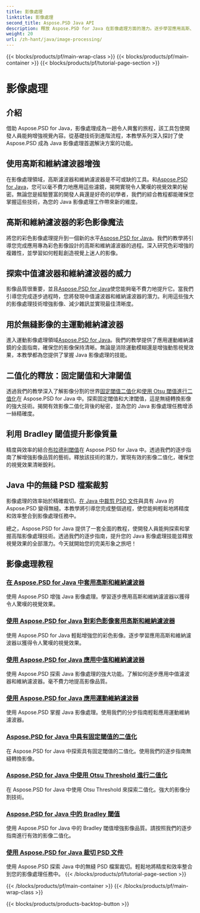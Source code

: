 ```yaml
---
title: 影像處理
linktitle: 影像處理
second_title: Aspose.PSD Java API
description: 釋放 Aspose.PSD for Java 在影像處理方面的潛力。逐步學習應用高斯、維納、中位數和運動維納濾波器。
weight: 20
url: /zh-hant/java/image-processing/
---
```


{{< blocks/products/pf/main-wrap-class >}}
{{< blocks/products/pf/main-container >}}
{{< blocks/products/pf/tutorial-page-section >}}

# 影像處理

## 介紹

借助 Aspose.PSD for Java，影像處理成為一趟令人興奮的旅程，該工具包使開發人員能夠增強視覺內容。從基礎技術到進階流程，本教學系列深入探討了使 Aspose.PSD 成為 Java 影像處理首選解決方案的功能。

## 使用高斯和維納濾波器增強

在影像處理領域，高斯濾波器和維納濾波器是不可或缺的工具。和[Aspose.PSD for Java](./apply-gaussian-wiener-filters/)，您可以毫不費力地應用這些濾鏡，揭開實現令人驚嘆的視覺效果的秘密。無論您是經驗豐富的開發人員還是好奇的初學者，我們的綜合教程都能確保您掌握這些技術，為您的 Java 影像處理工作帶來新的維度。

## 高斯和維納濾波器的彩色影像魔法

將您的彩色影像處理提升到一個新的水平[Aspose.PSD for Java](./apply-gaussian-wiener-filters-color-image/)。我們的教學將引導您完成應用專為彩色影像設計的高斯和維納濾波器的過程。深入研究色彩增強的複雜性，並學習如何輕鬆創造視覺上迷人的影像。

## 探索中值濾波器和維納濾波器的威力

影像品質很重要，並且[Aspose.PSD for Java](./apply-median-wiener-filters/)使您能夠毫不費力地提升它。當我們引導您完成逐步過程時，您將發現中值濾波器和維納濾波器的潛力。利用這些強大的影像處理技術增強影像、減少雜訊並實現最佳清晰度。

## 用於無縫影像的主運動維納濾波器

進入運動影像處理領域[Aspose.PSD for Java](./apply-motion-wiener-filters/)。我們的教學提供了應用運動維納濾鏡的全面指南，確保您的影像保持清晰。無論是消除運動模糊還是增強動態視覺效果，本教學都為您提供了掌握 Java 影像處理的技能。

## 二值化的釋放：固定閾值和大津閾值

透過我們的教學深入了解影像分割的世界[固定閾值二值化](./binarization-fixed-threshold/)和[使用 Otsu 閾值進行二值化](./binarization-otsu-threshold/)在 Aspose.PSD for Java 中。探索固定閾值和大津閾值，這是無縫轉換影像的強大技術。揭開有效影像二值化背後的秘密，並為您的 Java 影像處理任務增添一絲精確度。

## 利用 Bradley 閾值提升影像質量

精度與效率的結合[布拉德利閾值](./bradley-thresholding/)在 Aspose.PSD for Java 中。透過我們的逐步指南了解增強影像品質的藝術。釋放該技術的潛力，實現有效的影像二值化，確保您的視覺效果清晰銳利。

## Java 中的無縫 PSD 檔案裁剪

影像處理的效率始於精確裁切。[在 Java 中裁剪 PSD 文件](./crop-psd-file/)與具有 Java 的 Aspose.PSD 變得無縫。本教學將引導您完成整個過程，使您能夠輕鬆地將精度和效率整合到影像處理任務中。

總之，Aspose.PSD for Java 提供了一套全面的教程，使開發人員能夠探索和掌握高階影像處理技術。透過我們的逐步指南，提升您的 Java 影像處理技能並釋放視覺效果的全部潛力。今天就開始您的完美形象之旅吧！
## 影像處理教程
### [在 Aspose.PSD for Java 中套用高斯和維納濾波器](./apply-gaussian-wiener-filters/)
使用 Aspose.PSD 增強 Java 影像處理。學習逐步應用高斯和維納濾波器以獲得令人驚嘆的視覺效果。
### [使用 Aspose.PSD for Java 對彩色影像套用高斯和維納濾波器](./apply-gaussian-wiener-filters-color-image/)
使用 Aspose.PSD for Java 輕鬆增強您的彩色影像。逐步學習應用高斯和維納濾波器以獲得令人驚嘆的視覺效果。
### [使用 Aspose.PSD for Java 應用中值和維納濾波器](./apply-median-wiener-filters/)
使用 Aspose.PSD 探索 Java 影像處理的強大功能。了解如何逐步應用中值濾波器和維納濾波器。毫不費力地提高影像品質。
### [使用 Aspose.PSD for Java 應用運動維納濾波器](./apply-motion-wiener-filters/)
使用 Aspose.PSD 掌握 Java 影像處理。使用我們的分步指南輕鬆應用運動維納濾波器。
### [Aspose.PSD for Java 中具有固定閾值的二值化](./binarization-fixed-threshold/)
在 Aspose.PSD for Java 中探索具有固定閾值的二值化。使用我們的逐步指南無縫轉換影像。
### [Aspose.PSD for Java 中使用 Otsu Threshold 進行二值化](./binarization-otsu-threshold/)
在 Aspose.PSD for Java 中使用 Otsu Threshold 來探索二值化。強大的影像分割技術。
### [Aspose.PSD for Java 中的 Bradley 閾值](./bradley-thresholding/)
使用 Aspose.PSD for Java 中的 Bradley 閾值增強影像品質。請按照我們的逐步指南進行有效的影像二值化。
### [使用 Aspose.PSD for Java 裁切 PSD 文件](./crop-psd-file/)
使用 Aspose.PSD 探索 Java 中的無縫 PSD 檔案裁切。輕鬆地將精度和效率整合到您的影像處理任務中。
{{< /blocks/products/pf/tutorial-page-section >}}

{{< /blocks/products/pf/main-container >}}
{{< /blocks/products/pf/main-wrap-class >}}

{{< blocks/products/products-backtop-button >}}

